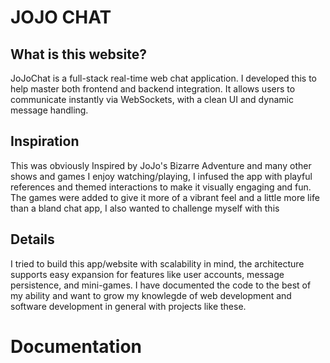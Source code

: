 # JOJO CHAT

## What is this website?
JoJoChat is a full-stack real-time web chat application. I developed this to help master both frontend and backend integration.
It allows users to communicate instantly via WebSockets, with a clean UI and dynamic message handling.

## Inspiration 
This was obviously Inspired by JoJo's Bizarre Adventure and many other shows and games I enjoy watching/playing,
I infused the app with playful references and themed interactions to make it visually engaging and fun. The games were added to give it more
of a vibrant feel and a little more life than a bland chat app, I also wanted to challenge myself with this

## Details
I tried to build this app/website with scalability in mind,
the architecture supports easy expansion for features like user accounts, message persistence, and mini-games. I have documented the code to the best of my ability and want to grow my knowlegde of web development and software development in general with projects like these.


# Documentation
